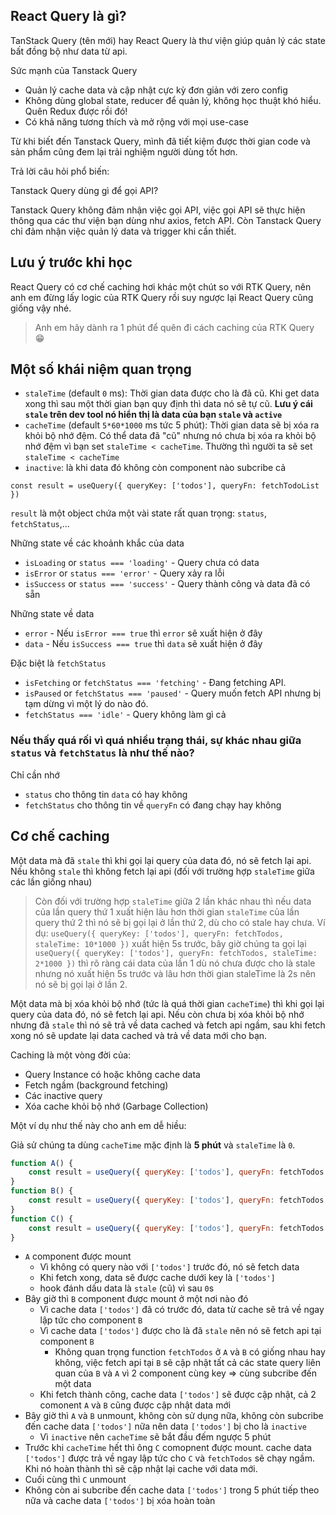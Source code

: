 <!-- # React Query

## Giới thiệu series React Query

Series này sẽ khoản 10 video, xem hết series này bạn sẽ nắm vững được React Query và có thể tự tin xử lý mọi case thực tế

- Video 1: React query là gì? setup dev tool, gọi query -->

## React Query là gì?

TanStack Query (tên mới) hay React Query là thư viện giúp quản lý các state bất đồng bộ như data từ api.

Sức mạnh của Tanstack Query

-   Quản lý cache data và cập nhật cực kỳ đơn giản với zero config
-   Không dùng global state, reducer để quản lý, không học thuật khó hiểu. Quên Redux được rồi đó!
-   Có khả năng tương thích và mở rộng với mọi use-case

Từ khi biết đến Tanstack Query, mình đã tiết kiệm được thời gian code và sản phẩm cũng đem lại trải nghiệm người dùng tốt hơn.

Trả lời câu hỏi phổ biến:

Tanstack Query dùng gì để gọi API?

Tanstack Query không đảm nhận việc gọi API, việc gọi API sẽ thực hiện thông qua các thư viện bạn dùng như axios, fetch API. Còn Tanstack Query chỉ đảm nhận việc quản lý data và trigger khi cần thiết.

## Lưu ý trước khi học

React Query có cơ chế caching hơi khác một chút so với RTK Query, nên anh em đừng lấy logic của RTK Query rồi suy ngược lại React Query cũng giống vậy nhé.

> Anh em hãy dành ra 1 phút để quên đi cách caching của RTK Query 😁

## Một số khái niệm quan trọng

-   `staleTime` (default `0` ms): Thời gian data được cho là đã cũ. Khi get data xong thì sau một thời gian bạn quy định thì data nó sẽ tự cũ. **Lưu ý cái `stale` trên dev tool nó hiển thị là data của bạn `stale` và `active`**
-   `cacheTime` (default `5*60*1000` ms tức 5 phút): Thời gian data sẽ bị xóa ra khỏi bộ nhớ đệm. Có thể data đã "cũ" nhưng nó chưa bị xóa ra khỏi bộ nhớ đệm vì bạn set `staleTime < cacheTime`. Thường thì người ta sẽ set `staleTime < cacheTime`
-   `inactive`: là khi data đó không còn component nào subcribe cả

```tsx
const result = useQuery({ queryKey: ['todos'], queryFn: fetchTodoList })
```

`result` là một object chứa một vài state rất quan trọng: `status`, `fetchStatus`,...

Những state về các khoảnh khắc của data

-   `isLoading` or `status === 'loading'` - Query chưa có data
-   `isError` or `status === 'error'` - Query xảy ra lỗi
-   `isSuccess` or `status === 'success'` - Query thành công và data đã có sẵn

Những state về data

-   `error` - Nếu `isError === true` thì `error` sẽ xuất hiện ở đây
-   `data` - Nếu `isSuccess === true` thì `data` sẽ xuất hiện ở đây

Đặc biệt là `fetchStatus`

-   `isFetching` or `fetchStatus === 'fetching'` - Đang fetching API.
-   `isPaused` or `fetchStatus === 'paused'` - Query muốn fetch API nhưng bị tạm dừng vì một lý do nào đó.
-   `fetchStatus === 'idle'` - Query không làm gì cả

### Nếu thấy quá rối vì quá nhiều trạng thái, sự khác nhau giữa `status` và `fetchStatus` là như thế nào?

Chỉ cần nhớ

-   `status` cho thông tin `data` có hay không
-   `fetchStatus` cho thông tin về `queryFn` có đang chạy hay không

## Cơ chế caching

Một data mà đã `stale` thì khi gọi lại query của data đó, nó sẽ fetch lại api. Nếu không `stale` thì không fetch lại api (đối với trường hợp `staleTime` giữa các lần giống nhau)

> Còn đối với trường hợp `staleTime` giữa 2 lần khác nhau thì nếu data của lần query thứ 1 xuất hiện lâu hơn thời gian `staleTime` của lần query thứ 2 thì nó sẽ bị gọi lại ở lần thứ 2, dù cho có stale hay chưa.
> Ví dụ: `useQuery({ queryKey: ['todos'], queryFn: fetchTodos, staleTime: 10*1000 })` xuất hiện 5s trước, bây giờ chúng ta gọi lại `useQuery({ queryKey: ['todos'], queryFn: fetchTodos, staleTime: 2*1000 })` thì rõ ràng cái data của lần 1 dù nó chưa được cho là stale nhưng nó xuất hiện 5s trước và lâu hơn thời gian staleTime là 2s nên nó sẽ bị gọi lại ở lần 2.

Một data mà bị xóa khỏi bộ nhớ (tức là quá thời gian `cacheTime`) thì khi gọi lại query của data đó, nó sẽ fetch lại api. Nếu còn chưa bị xóa khỏi bộ nhớ nhưng đã `stale` thì nó sẽ trả về data cached và fetch api ngầm, sau khi fetch xong nó sẽ update lại data cached và trả về data mới cho bạn.

Caching là một vòng đời của:

-   Query Instance có hoặc không cache data
-   Fetch ngầm (background fetching)
-   Các inactive query
-   Xóa cache khỏi bộ nhớ (Garbage Collection)

Một ví dụ như thế này cho anh em dễ hiều:

Giả sử chúng ta dùng `cacheTime` mặc định là **5 phút** và `staleTime` là `0`.

```jsx
function A() {
    const result = useQuery({ queryKey: ['todos'], queryFn: fetchTodos })
}
function B() {
    const result = useQuery({ queryKey: ['todos'], queryFn: fetchTodos })
}
function C() {
    const result = useQuery({ queryKey: ['todos'], queryFn: fetchTodos })
}
```

-   `A` component được mount
    -   Vì không có query nào với `['todos']` trước đó, nó sẽ fetch data
    -   Khi fetch xong, data sẽ được cache dưới key là `['todos']`
    -   hook đánh dấu data là `stale` (cũ) vì sau `0`s
-   Bây giờ thì `B` component được mount ở một nơi nào đó
    -   Vì cache data `['todos']` đã có trước đó, data từ cache sẽ trả về ngay lập tức cho component `B`
    -   Vì cache data `['todos']` được cho là đã `stale` nên nó sẽ fetch api tại component `B`
        -   Không quan trọng function `fetchTodos` ở `A` và `B` có giống nhau hay không, việc fetch api tại `B` sẽ cập nhật tất cả các state query liên quan của `B` và `A` vì 2 component cùng key => cùng subcribe đến một data
    -   Khi fetch thành công, cache data `['todos']` sẽ được cập nhật, cả 2 comonent `A` và `B` cũng được cập nhật data mới
-   Bây giờ thì `A` và `B` unmount, không còn sử dụng nữa, không còn subcribe đến cache data `['todos']` nữa nên data `['todos']` bị cho là `inactive`
    -   Vì `inactive` nên `cacheTime` sẽ bắt đầu đếm ngược 5 phút
-   Trước khi `cacheTime` hết thì ông `C` comopnent được mount. cache data `['todos']` được trả về ngay lập tức cho `C` và `fetchTodos` sẽ chạy ngầm. Khi nó hoàn thành thì sẽ cập nhật lại cache với data mới.
-   Cuối cùng thì `C` unmount
-   Không còn ai subcribe đến cache data `['todos']` trong 5 phút tiếp theo nữa và cache data `['todos']` bị xóa hoàn toàn

